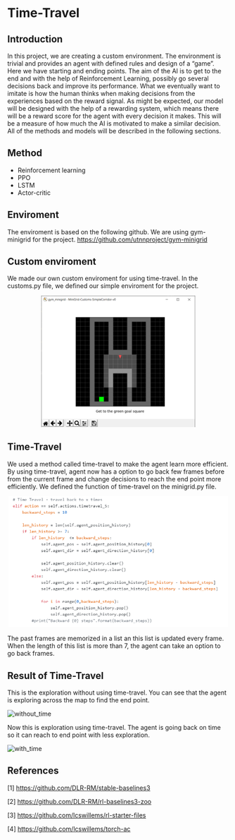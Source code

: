 # Time-Travel
## Introduction
In this project, we are creating a custom environment. The environment is trivial and provides an agent with defined rules and design of a “game”. Here we have starting and ending points. The aim of the AI is to get to the end and with the help of Reinforcement Learning, possibly go several decisions back and improve its performance. What we eventually want to imitate is how the human thinks when making decisions from the experiences based on the reward signal. As might be expected, our model will be designed with the help of a rewarding system, which means there will be a reward score for the agent with every decision it makes. This will be a measure of how much the AI is motivated to make a similar decision. All of the methods and models will be described in the following sections.

## Method
* Reinforcement learning
* PPO
* LSTM
* Actor-critic

## Enviroment
The enviroment is based on the following github. We are using gym-minigrid for the project.
https://github.com/utnnproject/gym-minigrid

## Custom enviroment
We made our own custom enviroment for using time-travel. In the customs.py file, we defined our simple enviroment for the project.

<p align="center">
<img src="image_2021-06-11_11-15-53.png" width=350>
</p>

## Time-Travel
We used a method called time-travel to make the agent learn more efficient. By using time-travel, agent now has a option to go back few frames before from the current frame and change decisions to reach the end point more efficiently. We defined the function of time-travel on the minigrid.py file.

<p align="center">
<img src="time_code.PNG" width=500>
</p>

The past frames are memorized in a list an this list is updated every frame. When the length of this list is more than 7, the agent can take an option to go back frames.

## Result of Time-Travel
This is the exploration without using time-travel. You can see that the agent is exploring across the map to find the end point.

![without_time](https://user-images.githubusercontent.com/46148181/121861261-5be07f00-cd02-11eb-9c7a-dc0c26003c26.gif)

Now this is exploration using time-travel. The agent is going back on time so it can reach to end point with less exploration.

![with_time](https://user-images.githubusercontent.com/46148181/121861246-57b46180-cd02-11eb-8643-17316b8495cc.gif)

## References
<a id="1">[1]</a> 
https://github.com/DLR-RM/stable-baselines3

<a id="2">[2]</a> 
https://github.com/DLR-RM/rl-baselines3-zoo

<a id="3">[3]</a> 
https://github.com/lcswillems/rl-starter-files

<a id="4">[4]</a> 
https://github.com/lcswillems/torch-ac
